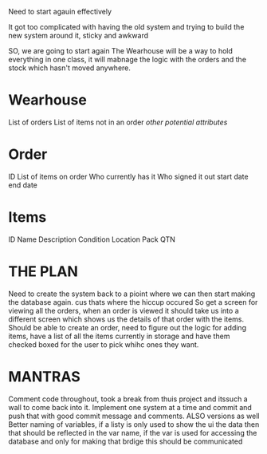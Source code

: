 Need to start agauin effectively

It got too complicated with having the old system and trying to build the new system around it, sticky and awkward 

SO, we are going to start again
The Wearhouse will be a way to hold everything in one class, it will mabnage the logic with the orders and the stock which hasn't moved anywhere.
# Wearhouse
List of orders
List of items not in an order
*other potential attributes*


# Order
ID
List of items on order
Who currently has it
Who signed it out
start date 
end date


# Items
ID
Name
Description
Condition
Location
Pack QTN 


# THE PLAN

Need to create the system back to a pioint where we can then start making the database again. cus thats where the hiccup occured
So get a screen for viewing all the orders, when an order is viewed it should take us into a different screen which shows us the details of that order with the items.
Should be able to create an order, need to figure out the logic for adding items, have a list of all the items currently in storage and have them checked boxed for the user to pick whihc ones they want.

# MANTRAS
Comment code throughout, took a break from thuis project and itssuch a wall to come back into it.
Implement one system at a time and commit and push that with good commit message and comments. ALSO versions as well
Better naming of variables, if a listy is only used to show the ui the data then that should be reflected in the var name, if the var is used for accessing the database and only for making that brdige this should be communicated
